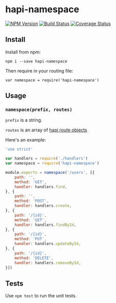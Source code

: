 # hapi-namespace

[![NPM Version](https://img.shields.io/npm/v/hapi-namespace.svg)](https://www.npmjs.com/package/hapi-namespace)
[![Build Status](https://travis-ci.org/dsernst/hapi-namespace.svg?branch=master)](https://travis-ci.org/dsernst/hapi-namespace)
[![Coverage Status](https://coveralls.io/repos/dsernst/hapi-namespace/badge.svg?branch=master&service=github)](https://coveralls.io/github/dsernst/hapi-namespace?branch=master)

## Install

Install from npm:

```
npm i --save hapi-namespace
```

Then require in your routing file:

```
var namespace = require('hapi-namespace')
```


## Usage

### `namespace(prefix, routes)`

`prefix` is a string.

`routes` is an array of [hapi route objects](http://hapijs.com/tutorials/routing)

Here's an example:

```js
'use strict'

var handlers = require('./handlers')
var namespace = require('hapi-namespace')

module.exports = namespace('/users', [{
    path: '',
    method: 'GET',
    handler: handlers.find,
}, {
    path: '',
    method: 'POST',
    handler: handlers.create,
}, {
    path: '/{id}',
    method: 'GET',
    handler: handlers.findById,
}, {
    path: '/{id}',
    method: 'PUT',
    handler: handlers.updateById,
}, {
    path: '/{id}',
    method: 'DELETE',
    handler: handlers.removeById,
}])
```

## Tests

Use `npm test` to run the unit tests.
